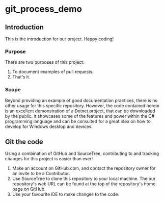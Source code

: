 # git_process_demo

## Introduction
This is the introduction for our project. Happy coding!

### Purpose
There are two purposes of this project:
1. To document examples of pull requests.
2. That's it.

### Scope
Beyond providing an example of good documentation practices, there is no other usage for this specific repository. 
However, the code contained herein is an excellent demonstration of a Dotnet project, that can be downloaded by the public. It showcases some of the features and power within the C# programming language and can be consulted for a great idea on how to develop for Windows desktop and devices.

## Git the code
Using a combination of GitHub and SourceTree, contributing to and tracking changes for this project is easier than ever!
1. Make an account on GitHub.com, and contact the repository owner for an invite to be a Contributor.
2. Use SourceTree to clone this repository to your local machine. The our repository's web URL can be found at the top of the repository's home page on GitHub.
3. Use your favourite IDE to make changes to the code.

